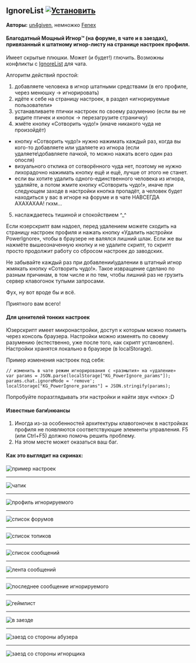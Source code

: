 ## IgnoreList [![Установить](http://s43.radikal.ru/i101/1406/15/25aa0cc99cf2.png)](https://github.com/ambineura/KgScripts/raw/master/scripts/KG_PowerIgnore.user.js)
**Авторы:** [un4given](http://klavogonki.ru/u/#/111001/), немножко [Fenex](http://klavogonki.ru/u/#/82885/)

#### Благодатный Мощный Игнор™ (на форуме, в чате и в заездах), привязанный к штатному игнор-листу на странице настроек профиля.
Имеет скрытые плюшки. Может (и будет!) глючить. Возможны конфликты с [IgnoreList](docs/IgnoreList.md) для чата.

Алгоритм действий простой: 
1. добавляете человека в игнор штатными средствами (в его профиле, через менюшку → игнорировать)
2. идёте к себе на страницу настроек, в раздел «игнорируемые пользователи»
3. устанавливаете птички настроек по своему разумению (если вы не видите птичек и кнопок → перезагрузите страничку)
4. жмёте кнопку «Сотворить чудо!» (иначе никакого чуда не произойдёт)
  - кнопку «Сотворить чудо!» нужно нажимать каждый раз, когда вы кого-то добавляете или удаляете из игнора (если удаляете\добавляете пачкой, то можно нажать всего один раз опосля)
  - визуального отклика от сотворённого чуда нет, поэтому не нужно лихорадочно нажимать кнопку ещё и ещё, лучше от этого не станет.
  - если вы хотите удалить одного-единственного человека из игнора, удаляйте, а потом жмите кнопку «Сотворить чудо!», иначе при следующем заходе в настройки кнопка пропадёт, а человек будет находиться у вас в игноре на форуме и в чате НАВСЕГДА АХАХАХАА! гкхм...
5. наслаждаетесь тишиной и спокойствием ^_^

Если юзерскрипт вам надоел, перед удалением можете сходить на страницу настроек профиля и нажать кнопку «Удалить настройки PowerIgnore», чтобы в браузере не валялся лишний шлак. Если же вы нажмёте вышеозначенную кнопку и не удалите скрипт, то скрипт просто продолжит работу со сбросом настроек до заводских.

Не забывайте каждый раз при добавлении\удалении в штатный игнор жмякать кнопку «Сотворить чудо!». Такое извращение сделано по разным причинам, в том числе и по тем, чтобы лишний раз не грузить сервер клавогонок тупыми запросами. 

Фух, ну вот вроде бы и всё.

Приятного вам всего!

#### Для ценителей тонких настроек

Юзерскрипт имеет микронастройки, доступ к которым можно поиметь через консоль браузера. Настройки можно изменять по своему разумению (естественно, уже после того, как скрипт установлен). Настройки хранятся локально в браузере (в localStorage). 

Пример изменения настроек под себя:

~~~
// изменить в чате режим игнорирования с «размытия» на «удаление»
var params = JSON.parse(localStorage["KG_PowerIgnore_params"]);
params.chat.ignoreMode = 'remove';
localStorage["KG_PowerIgnore_params"] = JSON.stringify(params);
~~~

Попробуйте поразглядывать эти настройки и найти звук «чпок» :D 

#### Известные баги\нюансы

1. Иногда из-за особенностей архитектуры клавогоночек в настройках профиля не появляются соответствующие элементы управления. F5 (или Ctrl+F5) должно помочь решить проблему.
2. На этом месте может оказаться ваш баг.

#### Как это выглядит на скринах:

![](img/kg_powerignore/settings.jpg 'пример настроек')

---

![](img/kg_powerignore/chat-blur.jpg 'чатик')

---

![](img/kg_powerignore/profile.jpg 'профиль игнорируемого')

---

![](img/kg_powerignore/forum-main.jpg 'список форумов')

---

![](img/kg_powerignore/forum-topics.jpg 'список топиков')

---

![](img/kg_powerignore/forum-posts.jpg 'список сообщений')

---

![](img/kg_powerignore/forum-feed.jpg 'лента сообщений')

---

![](img/kg_powerignore/index-last-on-forum.jpg 'последнее сообщение игнорируемого')

---

![](img/kg_powerignore/in-gamelist.jpg 'геймлист') 

---

![](img/kg_powerignore/in-race-blur.jpg 'в заезде')

---

![](img/kg_powerignore/in-race-abuser.jpg 'заезд со стороны абузера')

---

![](img/kg_powerignore/in-race-ignorer.jpg 'заезд со стороны игнорщика')
